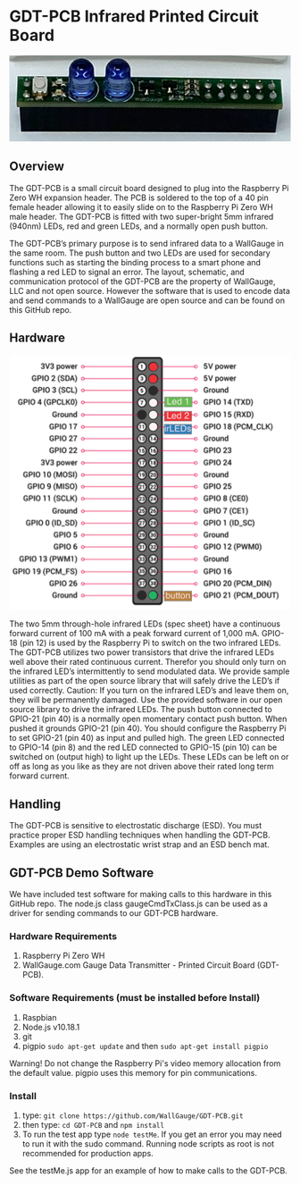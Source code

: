 # GDT-PCB Infrared Printed Circuit Board

![pic](./pics/gdt-PCB.png)

## Overview

The GDT-PCB is a small circuit board designed to plug into the Raspberry Pi Zero WH expansion header.  The PCB is soldered to the top of a 40 pin female header allowing it to easily slide on to the Raspberry Pi Zero WH male header. The GDT-PCB is fitted with two super-bright 5mm infrared (940nm) LEDs, red and green LEDs, and a normally open push button.

The GDT-PCB’s primary purpose is to send infrared data to a WallGauge in the same room. The push button and two LEDs are used for secondary functions such as starting the binding process to a smart phone and flashing a red LED to signal an error.  The layout, schematic, and communication protocol of the GDT-PCB are the property of WallGauge, LLC and not open source.  However the software that is used to encode data and send commands to a WallGauge are open source and can be found on this GitHub repo.

## Hardware

![pic](./pics/ird-PCB_Header.png)

The two 5mm through-hole infrared LEDs (spec sheet) have a continuous forward current of 100 mA with a peak forward current of 1,000 mA.  GPIO-18 (pin 12) is used by the Raspberry Pi to switch on the two infrared LEDs.  The GDT-PCB utilizes two power transistors that drive the infrared LEDs well above their rated continuous current.  Therefor you should only turn on the infrared LED’s intermittently to send modulated data. We provide sample utilities as part of the open source library that will safely drive the LED’s if used correctly. 
Caution: If you turn on the infrared LED’s and leave them on, they will be permanently damaged.  Use the provided software in our open source library to drive the infrared LEDs.
The push button connected to GPIO-21 (pin 40) is a normally open momentary contact push button.  When pushed it grounds GPIO-21 (pin 40). You should configure the Raspberry Pi to set GPIO-21 (pin 40) as input and pulled high. The green LED connected to GPIO-14 (pin 8) and the red LED connected to GPIO-15 (pin 10) can be switched on (output high) to light up the LEDs.  These LEDs can be left on or off as long as you like as they are not driven above their rated long term forward current. 

## Handling

The GDT-PCB is sensitive to electrostatic discharge (ESD).  You must practice proper ESD handling techniques when handling the GDT-PCB.  Examples are using an electrostatic wrist strap and an ESD bench mat. 

## GDT-PCB Demo Software

We have included test software for making calls to this hardware in this GitHub repo.  The node.js class gaugeCmdTxClass.js can be used as a driver for sending commands to our GDT-PCB hardware.

### Hardware Requirements

1. Raspberry Pi Zero WH
1. WallGauge.com Gauge Data Transmitter - Printed Circuit Board (GDT-PCB).

### Software Requirements (must be installed before Install)

1. Raspbian
2. Node.js v10.18.1
3. git
4. pigpio `sudo apt-get update` and then `sudo apt-get install pigpio`

Warning! Do not change the Raspberry Pi's video memory allocation from the default value.  pigpio uses this memory for pin communications.

### Install

1) type: `git clone https://github.com/WallGauge/GDT-PCB.git`
2) then type: `cd GDT-PCB` and `npm install`
3) To run the test app type `node testMe`. If you get an error you may need to run it with the sudo command.  Running node scripts as root is not recommended for production apps.  

See the testMe.js app for an example of how to make calls to the GDT-PCB.
